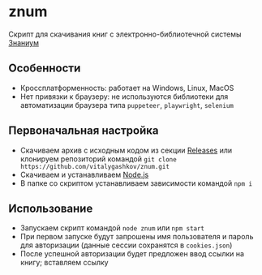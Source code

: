 # znum

Cкрипт для скачивания книг с электронно-библиотечной системы [Знаниум](https://znanium.com/)

## Особенности

- Кроссплатформенность: работает на Windows, Linux, MacOS
- Нет привязки к браузеру: не используются библиотеки для автоматизации браузера типа `puppeteer`, `playwright`, `selenium`

## Первоначальная настройка

- Скачиваем архив с исходным кодом из секции [Releases](https://github.com/vitalygashkov/znum/releases) или клонируем репозиторий командой `git clone https://github.com/vitalygashkov/znum.git`
- Скачиваем и устанавливаем [Node.js](https://nodejs.org/en/download/)
- В папке со скриптом устанавливаем зависимости командой `npm i`

## Использование

- Запускаем скрипт командой `node znum` или `npm start`
- При первом запуске будут запрошены имя пользователя и пароль для авторизации (данные сессии сохранятся в `cookies.json`)
- После успешной авторизации будет предложен ввод ссылки на книгу; вставляем ссылку
